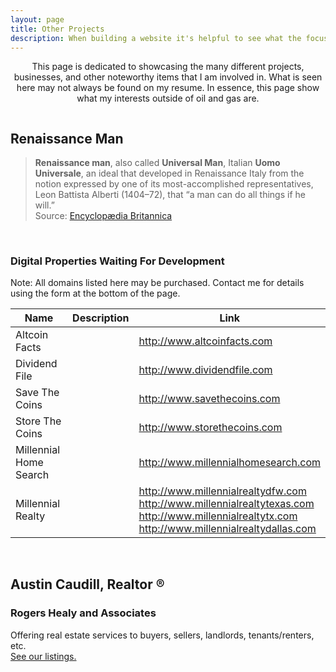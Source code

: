 ```yaml
---
layout: page
title: Other Projects
description: When building a website it's helpful to see what the focus of your site is. This page is an example of how to show a website's focus.
---
```

<!-- ## About our Site -->
<center>This page is dedicated to showcasing the many different projects, businesses, and other noteworthy items that I am involved in. What is seen here may not always be found on my resume. In essence, this page show what my interests outside of oil and gas are.</center>
<p></p>
<span class="image left"><img src="{{ "/media/Vitruvian.jpg" | absolute_url }}" alt="" /></span>
<h2>Renaissance Man</h2>
<blockquote>
<b>Renaissance man</b>, also called <b>Universal Man</b>, Italian <b>Uomo Universale</b>, an ideal that developed in Renaissance Italy from the notion expressed by one of its most-accomplished representatives, Leon Battista Alberti (1404–72), that “a man can do all things if he will.”
<br />Source: <a href="https://www.britannica.com/topic/Renaissance-man" target="blank">Encyclopædia Britannica</a>
</blockquote>
<br />



<h3>Digital Properties Waiting For Development</h3>
<div class="table-wrapper">
  <table>
    <thead>
      <tr>
        <th>Name</th>
        <th>Description</th>
        <th>Link</th>
      </tr>
    </thead>
    <tbody>
      <tr>
        <td>Altcoin Facts</td>
        <td></td>
        <td><a href="http://www.altcoinfacts.com">http://www.altcoinfacts.com</a></td>
      </tr>
      <tr>
        <td>Dividend File</td>
        <td></td>
        <td><a href="http://www.dividendfile.com">http://www.dividendfile.com</a></td>
      </tr>
      <tr>
        <td>Save The Coins</td>
        <td></td>
        <td><a href="http://www.savethecoins.com">http://www.savethecoins.com</a></td>
      </tr>
      <tr>
        <td>Store The Coins</td>
        <td></td>
        <td><a href="http://www.storethecoins.com">http://www.storethecoins.com</a></td>
      </tr>
      <tr>
        <td>Millennial Home Search</td>
        <td></td>
        <td><a href="http://www.millennialhomesearch.com">http://www.millennialhomesearch.com</a></td>
      </tr>
      <tr>
        <td>Millennial Realty</td>
        <td></td>
        <td><a href="http://www.millennialrealtydfw.com">http://www.millennialrealtydfw.com</a>
        <br /><a href="http://www.millennialrealtytexas.com">http://www.millennialrealtytexas.com</a>
        <br /><a href="http://www.millennialrealtytx.com">http://www.millennialrealtytx.com</a>
        <br /><a href="http://www.millennialrealtydallas.com">http://www.millennialrealtydallas.com</a></td>
      </tr>
      <tr>Note: All domains listed here may be purchased. Contact me for details using the form at the bottom of the page.</tr>
    </tbody>
    <tfoot>
    </tfoot>
  </table>
</div>
<br />
<a href="http://www.austinsellsdallas.com" target="blank"><span class="image right"><img src="{{ "/media/rhadfw.png" | absolute_url }}" alt="" /></span></a>
<h2>Austin Caudill, Realtor &reg;</h2>
<h3>Rogers Healy and Associates</h3>
Offering real estate services to buyers, sellers, landlords, tenants/renters, etc.
<br /><a href="http://www.austinsellsdallas.com" target="blank">See our listings.</a>
